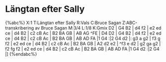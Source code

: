 # Längtan efter Sally

{%abc%}
X:1
T:Längtan efter Sally
R:Vals
C:Bruce Sagan
Z:ABC-transkribering av Bruce Sagan
M:3/4
L:1/8
K:Gmix
D2 | G4 B2 | d4 f2  | e2 ed ce | d4 B2 | c2 cB Ac | B2 BA GB | AB AG ^FE | D4 D2 |
G4 B2 | d4 f2  | e2 ed ce | d4 B2 | c2 cB Ac | B2 BA GB | AB AD FA |1 G4 :|2 G4 d2 |:
g3 a g2 | f3 g f2 | e2 ed ce | d4 B2 | c2 cB Ac | B2 BA GB | A2 d2 e2 | ^f3 e d2 |
g2 ga g2 | f2 fg f2 | e2 ed ce | d4 B2 | c2 cB Ac | B2 BA GB | AB AD FA |1 G4 d2 :|2 G4 |]
{%endabc%}

